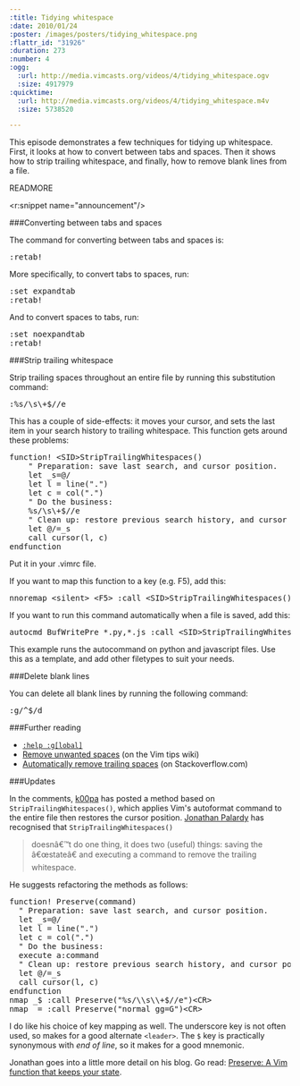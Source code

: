 ```yaml
--- 
:title: Tidying whitespace
:date: 2010/01/24
:poster: /images/posters/tidying_whitespace.png
:flattr_id: "31926"
:duration: 273
:number: 4
:ogg: 
  :url: http://media.vimcasts.org/videos/4/tidying_whitespace.ogv
  :size: 4917979
:quicktime: 
  :url: http://media.vimcasts.org/videos/4/tidying_whitespace.m4v
  :size: 5738520

---
```


This episode demonstrates a few techniques for tidying up whitespace.  First, it looks at how to convert between tabs and spaces. Then it shows how to strip trailing whitespace, and finally, how to remove blank lines from a file.


READMORE

<r:snippet name="announcement"/>

###Converting between tabs and spaces


The command for converting between tabs and spaces is:

<pre class="brush: vimscript">
:retab!
</pre>

More specifically, to convert tabs to spaces, run:

<pre class="brush: vimscript">
:set expandtab
:retab!
</pre>

And to convert spaces to tabs, run:

<pre class="brush: vimscript">
:set noexpandtab
:retab!
</pre>

###Strip trailing whitespace

Strip trailing spaces throughout an entire file by running this
substitution command:

<pre class="brush: vimscript">
:%s/\s\+$//e
</pre>

This has a couple of side-effects: it moves your cursor, and sets the
last item in your search history to trailing whitespace. This function
gets around these problems:

<pre class="brush: vimscript">
function! &lt;SID&gt;StripTrailingWhitespaces()
    &quot; Preparation: save last search, and cursor position.
    let _s=@/
    let l = line(&quot;.&quot;)
    let c = col(&quot;.&quot;)
    &quot; Do the business:
    %s/\s\+$//e
    &quot; Clean up: restore previous search history, and cursor position
    let @/=_s
    call cursor(l, c)
endfunction
</pre>

Put it in your .vimrc file.

If you want to map this function to a key (e.g. F5), add this:

<pre class="brush: vimscript">
nnoremap &lt;silent&gt; &lt;F5&gt; :call &lt;SID&gt;StripTrailingWhitespaces()&lt;CR&gt;
</pre>

If you want to run this command automatically when a file is saved,
add this:

<pre class="brush: vimscript">
autocmd BufWritePre *.py,*.js :call &lt;SID&gt;StripTrailingWhitespaces()
</pre>

This example runs the autocommand on python and javascript files. Use
this as a template, and add other filetypes to suit your needs.

###Delete blank lines

You can delete all blank lines by running the following command:

<pre class="brush: vimscript">
:g/^$/d
</pre>

###Further reading

* [`:help :g[lobal]`][global]
* [Remove unwanted spaces][trailing] (on the Vim tips wiki)
* [Automatically remove trailing spaces][autostrip] (on Stackoverflow.com)

###Updates

In the comments, [k00pa][gindent] has posted a method based on
`StripTrailingWhitespaces()`, which applies Vim's autoformat command to the
entire file then restores the cursor position. [Jonathan Palardy][refactor]
has recognised that `StripTrailingWhitespaces()`

> doesnâ€™t do one thing, it does two (useful) things: saving the â€œstateâ€ and
> executing a command to remove the trailing whitespace.

He suggests refactoring the methods as follows:

<pre class="brush: vimscript">
function! Preserve(command)
  &quot; Preparation: save last search, and cursor position.
  let _s=@/
  let l = line(&quot;.&quot;)
  let c = col(&quot;.&quot;)
  &quot; Do the business:
  execute a:command
  &quot; Clean up: restore previous search history, and cursor position
  let @/=_s
  call cursor(l, c)
endfunction 
nmap _$ :call Preserve(&quot;%s/\\s\\+$//e&quot;)&lt;CR&gt;
nmap _= :call Preserve(&quot;normal gg=G&quot;)&lt;CR&gt;
</pre>

I do like his choice of key mapping as well. The underscore key is not often
used, so makes for a good alternate `<leader>`. The `$` key is practically
synonymous with *end of line*, so it makes for a good mnemonic.

Jonathan goes into a little more detail on his blog. Go read: [Preserve: A
Vim function that keeps your state][refactor].

[global]: http://vimdoc.sourceforge.net/htmldoc/repeat.html#:global
[trailing]: http://vim.wikia.com/wiki/Remove_unwanted_spaces
[autostrip]: http://stackoverflow.com/questions/356126/how-can-you-automatically-remove-trailing-whitespace-in-vim
[gindent]: http://vimcasts.org/episodes/tidying-whitespace/?success#comment-37459247
[refactor]: http://technotales.wordpress.com/2010/03/31/preserve-a-vim-function-that-keeps-your-state/
